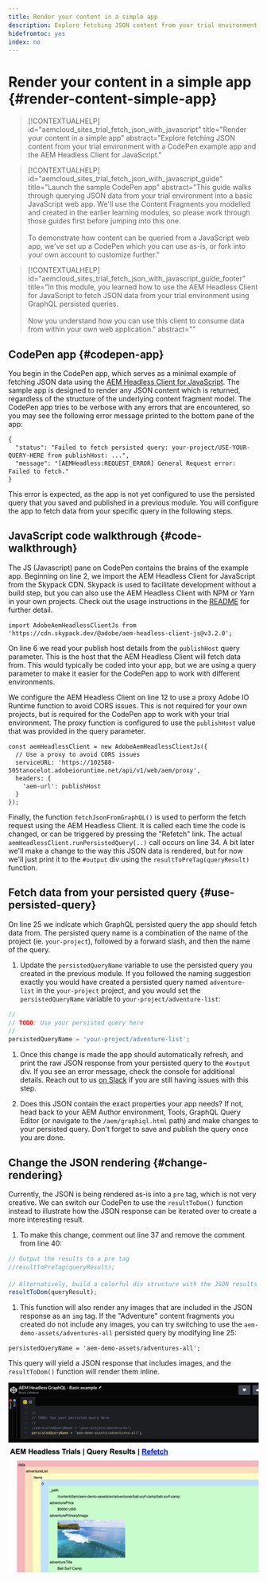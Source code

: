 ```yaml
---
title: Render your content in a simple app
description: Explore fetching JSON content from your trial environment with a CodePen example app and the AEM Headless Client for JavaScript.
hidefromtoc: yes
index: no
---
```


# Render your content in a simple app {#render-content-simple-app}

>[!CONTEXTUALHELP]
>id="aemcloud_sites_trial_fetch_json_with_javascript"
>title="Render your content in a simple app"
>abstract="Explore fetching JSON content from your trial environment with a CodePen example app and the AEM Headless Client for JavaScript."

>[!CONTEXTUALHELP]
>id="aemcloud_sites_trial_fetch_json_with_javascript_guide"
>title="Launch the sample CodePen app"
>abstract="This guide walks through querying JSON data from your trial environment into a basic JavaScript web app. We'll use the Content Fragments you modelled and created in the earlier learning modules, so please work through those guides first before jumping into this one.<br><br>To demonstrate how content can be queried from a JavaScript web app, we've set up a CodePen which you can use as-is, or fork into your own account to customize further."

>[!CONTEXTUALHELP]
>id="aemcloud_sites_trial_fetch_json_with_javascript_guide_footer"
>title="In this module, you learned how to use the AEM Headless Client for JavaScript to fetch JSON data from your trial environment using GraphQL persisted queries.<br><br>Now you understand how you can use this client to consume data from within your own web application."
>abstract=""

## CodePen app {#codepen-app}

You begin in the CodePen app, which serves as a minimal example of fetching JSON data using the [AEM Headless Client for JavaScript](https://github.com/adobe/aem-headless-client-js). The sample app is designed to render any JSON content which is returned, regardless of the structure of the underlying content fragment model. The CodePen app tries to be verbose with any errors that are encountered, so you may see the following error message printed to the bottom pane of the app:

```
{
  "status": "Failed to fetch persisted query: your-project/USE-YOUR-QUERY-HERE from publishHost: ...",
  "message": "[AEMHeadless:REQUEST_ERROR] General Request error: Failed to fetch."
}
```

This error is expected, as the app is not yet configured to use the persisted query that you saved and published in a previous module. You will configure the app to fetch data from your specific query in the following steps.

## JavaScript code walkthrough {#code-walkthrough}

The JS (Javascript) pane on CodePen contains the brains of the example app. Beginning on line 2, we import the AEM Headless Client for JavaScript from the Skypack CDN. Skypack is used to facilitate development without a build step, but you can also use the AEM Headless Client with NPM or Yarn in your own projects. Check out the usage instructions in the [README](https://github.com/adobe/aem-headless-client-js#aem-headless-client-for-javascript) for further detail.

```
import AdobeAemHeadlessClientJs from 'https://cdn.skypack.dev/@adobe/aem-headless-client-js@v3.2.0';
```

On line 6 we read your publish host details from the `publishHost` query parameter. This is the host that the AEM Headless Client will fetch data from. This would typically be coded into your app, but we are using a query parameter to make it easier for the CodePen app to work with different environments.

We configure the AEM Headless Client on line 12 to use a proxy Adobe IO Runtime function to avoid CORS issues. This is not required for your own projects, but is required for the CodePen app to work with your trial environment. The proxy function is configured to use the `publishHost` value that was provided in the query parameter.

```
const aemHeadlessClient = new AdobeAemHeadlessClientJs({
  // Use a proxy to avoid CORS issues
  serviceURL: 'https://102588-505tanocelot.adobeioruntime.net/api/v1/web/aem/proxy',
  headers: {
    'aem-url': publishHost
  }
});
```

Finally, the function `fetchJsonFromGraphQL()` is used to perform the fetch request using the AEM Headless Client. It is called each time the code is changed, or can be triggered by pressing the "Refetch" link. The actual `aemHeadlessClient.runPersistedQuery(..)` call occurs on line 34. A bit later we'll make a change to the way this JSON data is rendered, but for now we'll just print it to the `#output` div using the `resultToPreTag(queryResult)` function.

## Fetch data from your persisted query {#use-persisted-query}

On line 25 we indicate which GraphQL persisted query the app should fetch data from. The persisted query name is a combination of the name of the project (ie. `your-project`), followed by a forward slash, and then the name of the query. 

1. Update the `persistedQueryName` variable to use the persisted query you created in the previous module. If you followed the naming suggestion exactly you would have created a persisted query named `adventure-list` in the `your-project` project, and you would set the `persistedQueryName` variable to `your-project/adventure-list`:

```javascript
//
// TODO: Use your persisted query here
//
persistedQueryName = 'your-project/adventure-list';
```

1. Once this change is made the app should automatically refresh, and print the raw JSON response from your persisted query to the `#output` div. If you see an error message, check the console for additional details. Reach out to us [on Slack](https://adobe-dx-support.slack.com) if you are still having issues with this step.

1. Does this JSON contain the exact properties your app needs? If not, head back to your AEM Author environment, Tools, GraphQL Query Editor (or navigate to the `/aem/graphiql.html` path) and make changes to your persisted query. Don't forget to save and publish the query once you are done.

## Change the JSON rendering {#change-rendering}

Currently, the JSON is being rendered as-is into a `pre` tag, which is not very creative. We can switch our CodePen to use the `resultToDom()` function instead to illustrate how the JSON response can be iterated over to create a more interesting result.

1. To make this change, comment out line 37 and remove the comment from line 40: 

```javascript
// Output the results to a pre tag
//resultToPreTag(queryResult);

// Alternatively, build a colorful div structure with the JSON results and render images inline
resultToDom(queryResult);
```

1. This function will also render any images that are included in the JSON response as an `img` tag. If the "Adventure" content fragments you created do not include any images, you can try switching to use the `aem-demo-assets/adventures-all` persisted query by modifying line 25:

```
persistedQueryName = 'aem-demo-assets/adventures-all';
```

This query will yield a JSON response that includes images, and the `resultToDom()` function will render them inline.

![Result of the adventures-all query and the resultToDom rendering function](assets/do-not-localize/adventures-all-query-result.png)
